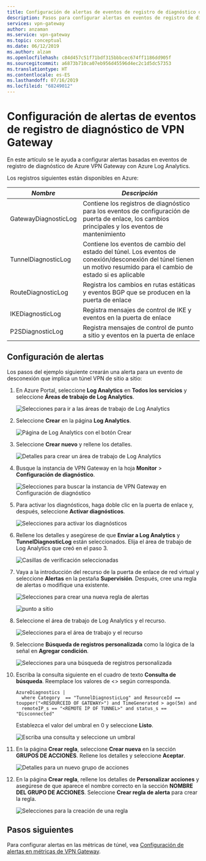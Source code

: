 ```yaml
---
title: Configuración de alertas de eventos de registro de diagnóstico de Azure VPN Gateway
description: Pasos para configurar alertas en eventos de registro de diagnóstico de VPN Gateway
services: vpn-gateway
author: anzaman
ms.service: vpn-gateway
ms.topic: conceptual
ms.date: 06/12/2019
ms.author: alzam
ms.openlocfilehash: c84d457c51f71bdf315bbbcec674ff1186dd905f
ms.sourcegitcommit: a6873b710ca07eb956d45596d4ec2c1d5dc57353
ms.translationtype: HT
ms.contentlocale: es-ES
ms.lasthandoff: 07/16/2019
ms.locfileid: "68249012"
---
```

# <a name="set-up-alerts-on-diagnostic-log-events-from-vpn-gateway"></a>Configuración de alertas de eventos de registro de diagnóstico de VPN Gateway

En este artículo se le ayuda a configurar alertas basadas en eventos de registro de diagnóstico de Azure VPN Gateway con Azure Log Analytics. 

Los registros siguientes están disponibles en Azure:

|***Nombre*** | ***Descripción*** |
|---        | ---               |
|GatewayDiagnosticLog | Contiene los registros de diagnóstico para los eventos de configuración de puerta de enlace, los cambios principales y los eventos de mantenimiento |
|TunnelDiagnosticLog | Contiene los eventos de cambio del estado del túnel. Los eventos de conexión/desconexión del túnel tienen un motivo resumido para el cambio de estado si es aplicable |
|RouteDiagnosticLog | Registra los cambios en rutas estáticas y eventos BGP que se producen en la puerta de enlace |
|IKEDiagnosticLog | Registra mensajes de control de IKE y eventos en la puerta de enlace |
|P2SDiagnosticLog | Registra mensajes de control de punto a sitio y eventos en la puerta de enlace |

## <a name="setup"></a>Configuración de alertas

Los pasos del ejemplo siguiente crearán una alerta para un evento de desconexión que implica un túnel VPN de sitio a sitio:


1. En Azure Portal, seleccione **Log Analytics** en **Todos los servicios** y seleccione **Áreas de trabajo de Log Analytics**.

   ![Selecciones para ir a las áreas de trabajo de Log Analytics](./media/vpn-gateway-howto-setup-alerts-virtual-network-gateway-log/log-alert0.png "Crear")

2. Seleccione **Crear** en la página **Log Analytics**.

   ![Página de Log Analytics con el botón Crear](./media/vpn-gateway-howto-setup-alerts-virtual-network-gateway-log/log-alert1.png  "Seleccionar")

3. Seleccione **Crear nuevo** y rellene los detalles.

   ![Detalles para crear un área de trabajo de Log Analytics](./media/vpn-gateway-howto-setup-alerts-virtual-network-gateway-log/log-alert2.png  "Seleccionar")

4. Busque la instancia de VPN Gateway en la hoja **Monitor** > **Configuración de diagnóstico**.

   ![Selecciones para buscar la instancia de VPN Gateway en Configuración de diagnóstico](./media/vpn-gateway-howto-setup-alerts-virtual-network-gateway-log/log-alert3.png  "Seleccionar")

5. Para activar los diagnósticos, haga doble clic en la puerta de enlace y, después, seleccione **Activar diagnósticos**.

   ![Selecciones para activar los diagnósticos](./media/vpn-gateway-howto-setup-alerts-virtual-network-gateway-log/log-alert4.png  "Seleccionar")

6. Rellene los detalles y asegúrese de que **Enviar a Log Analytics** y **TunnelDiagnosticLog** están seleccionados. Elija el área de trabajo de Log Analytics que creó en el paso 3.

   ![Casillas de verificación seleccionadas](./media/vpn-gateway-howto-setup-alerts-virtual-network-gateway-log/log-alert5.png  "Seleccionar")

7. Vaya a la introducción del recurso de la puerta de enlace de red virtual y seleccione **Alertas** en la pestaña **Supervisión**. Después, cree una regla de alertas o modifique una existente.

   ![Selecciones para crear una nueva regla de alertas](./media/vpn-gateway-howto-setup-alerts-virtual-network-gateway-log/log-alert6.png  "Seleccionar")

   ![punto a sitio](./media/vpn-gateway-howto-setup-alerts-virtual-network-gateway-log/log-alert6.png  "Seleccionar")
8. Seleccione el área de trabajo de Log Analytics y el recurso.

   ![Selecciones para el área de trabajo y el recurso](./media/vpn-gateway-howto-setup-alerts-virtual-network-gateway-log/log-alert7.png  "Seleccionar")

9. Seleccione **Búsqueda de registros personalizada** como la lógica de la señal en **Agregar condición**.

   ![Selecciones para una búsqueda de registros personalizada](./media/vpn-gateway-howto-setup-alerts-virtual-network-gateway-log/log-alert8.png  "Seleccionar")

10. Escriba la consulta siguiente en el cuadro de texto **Consulta de búsqueda**. Reemplace los valores de <> según corresponda.

    ```
    AzureDiagnostics |
      where Category  == "TunnelDiagnosticLog" and ResourceId == toupper("<RESOURCEID OF GATEWAY>") and TimeGenerated > ago(5m) and
      remoteIP_s == "<REMOTE IP OF TUNNEL>" and status_s == "Disconnected"
    ```

    Establezca el valor del umbral en 0 y seleccione **Listo**.

    ![Escriba una consulta y seleccione un umbral](./media/vpn-gateway-howto-setup-alerts-virtual-network-gateway-log/log-alert9.png  "Seleccionar")

11. En la página **Crear regla**, seleccione **Crear nueva** en la sección **GRUPOS DE ACCIONES**. Rellene los detalles y seleccione **Aceptar**.

    ![Detalles para un nuevo grupo de acciones](./media/vpn-gateway-howto-setup-alerts-virtual-network-gateway-log/log-alert10.png  "Seleccionar")

12. En la página **Crear regla**, rellene los detalles de **Personalizar acciones** y asegúrese de que aparece el nombre correcto en la sección **NOMBRE DEL GRUPO DE ACCIONES**. Seleccione **Crear regla de alerta** para crear la regla.

    ![Selecciones para la creación de una regla](./media/vpn-gateway-howto-setup-alerts-virtual-network-gateway-log/log-alert11.png  "Seleccionar")

## <a name="next-steps"></a>Pasos siguientes

Para configurar alertas en las métricas de túnel, vea [Configuración de alertas en métricas de VPN Gateway](vpn-gateway-howto-setup-alerts-virtual-network-gateway-metric.md).
